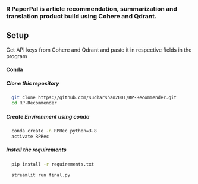 ### R PaperPal is article recommendation, summarization and translation product build using Cohere and Qdrant.


## Setup
Get API keys from Cohere and Qdrant and paste it in respective fields in the program

#### Conda 
##### Clone this repository

```bash
  git clone https://github.com/sudharshan2001/RP-Recommender.git
  cd RP-Recommender
```

##### Create Environment using conda

```bash
  conda create -n RPRec python=3.8
  activate RPRec
```

##### Install the requirements
```bash
  pip install -r requirements.txt
```

```bash
  streamlit run final.py
````
